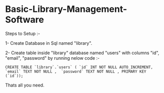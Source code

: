# Basic-Library-Management-Software

Steps to Setup :-

1- Create Database in Sql named "library".

2- Create table inside "library" database named "users" with columns "id", "email", "password" by running nelow code :-

```CREATE TABLE `library`.`users` ( `id` INT NOT NULL AUTO_INCREMENT,  `email` TEXT NOT NULL ,  `password` TEXT NOT NULL , PRIMARY KEY  (`id`));```


Thats all you need.
